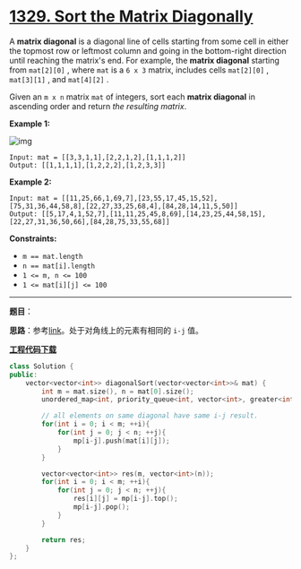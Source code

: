 # [1329. Sort the Matrix Diagonally](https://leetcode.com/problems/sort-the-matrix-diagonally/)

A **matrix diagonal** is a diagonal line of cells starting from some cell in either the topmost row or leftmost column and going in the bottom-right direction until reaching the matrix's end. For example, the **matrix diagonal** starting from `mat[2][0]` , where `mat` is a `6 x 3` matrix, includes cells `mat[2][0]` , `mat[3][1]` , and `mat[4][2]` .

Given an `m x n` matrix `mat` of integers, sort each **matrix diagonal** in ascending order and return *the resulting matrix*.

**Example 1:**

![img](https://assets.leetcode.com/uploads/2020/01/21/1482_example_1_2.png)

```
Input: mat = [[3,3,1,1],[2,2,1,2],[1,1,1,2]]
Output: [[1,1,1,1],[1,2,2,2],[1,2,3,3]]
```

**Example 2:**

```
Input: mat = [[11,25,66,1,69,7],[23,55,17,45,15,52],[75,31,36,44,58,8],[22,27,33,25,68,4],[84,28,14,11,5,50]]
Output: [[5,17,4,1,52,7],[11,11,25,45,8,69],[14,23,25,44,58,15],[22,27,31,36,50,66],[84,28,75,33,55,68]]
```

**Constraints:**

* `m == mat.length`
* `n == mat[i].length`
* `1 <= m, n <= 100`
* `1 <= mat[i][j] <= 100`

-----

**题目**：

**思路**：参考[link](https://leetcode.com/problems/sort-the-matrix-diagonally/discuss/489749/JavaPython-Straight-Forward)。处于对角线上的元素有相同的 `i-j` 值。

[**工程代码下载**](https://github.com/shenkh/leetcode)

``` cpp
class Solution {
public:
    vector<vector<int>> diagonalSort(vector<vector<int>>& mat) {
        int m = mat.size(), n = mat[0].size();
        unordered_map<int, priority_queue<int, vector<int>, greater<int>>> mp;  // min priority queue

        // all elements on same diagonal have same i-j result.
        for(int i = 0; i < m; ++i){
            for(int j = 0; j < n; ++j){
                mp[i-j].push(mat[i][j]);
            }
        }

        vector<vector<int>> res(m, vector<int>(n));
        for(int i = 0; i < m; ++i){
            for(int j = 0; j < n; ++j){
                res[i][j] = mp[i-j].top();
                mp[i-j].pop();
            }
        }

        return res;
    }
};
```
